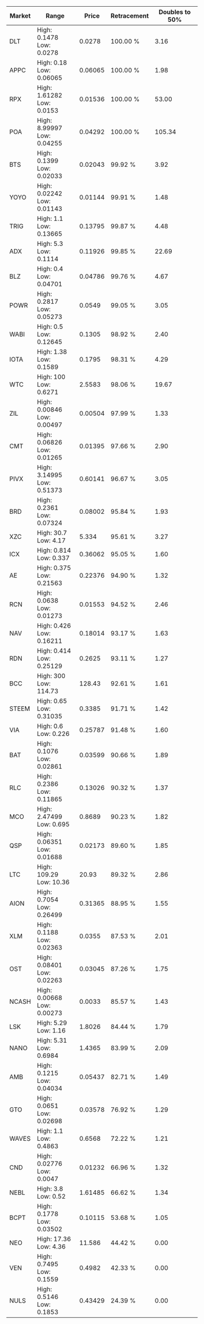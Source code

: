 | Market | Range | Price| Retracement | Doubles to 50% |
| --- | --- | --- | --- | --- |
| DLT | High: 0.1478<br />Low: 0.0278 | 0.0278 | 100.00 % | 3.16 |
| APPC | High: 0.18<br />Low: 0.06065 | 0.06065 | 100.00 % | 1.98 |
| RPX | High: 1.61282<br />Low: 0.0153 | 0.01536 | 100.00 % | 53.00 |
| POA | High: 8.99997<br />Low: 0.04255 | 0.04292 | 100.00 % | 105.34 |
| BTS | High: 0.1399<br />Low: 0.02033 | 0.02043 | 99.92 % | 3.92 |
| YOYO | High: 0.02242<br />Low: 0.01143 | 0.01144 | 99.91 % | 1.48 |
| TRIG | High: 1.1<br />Low: 0.13665 | 0.13795 | 99.87 % | 4.48 |
| ADX | High: 5.3<br />Low: 0.1114 | 0.11926 | 99.85 % | 22.69 |
| BLZ | High: 0.4<br />Low: 0.04701 | 0.04786 | 99.76 % | 4.67 |
| POWR | High: 0.2817<br />Low: 0.05273 | 0.0549 | 99.05 % | 3.05 |
| WABI | High: 0.5<br />Low: 0.12645 | 0.1305 | 98.92 % | 2.40 |
| IOTA | High: 1.38<br />Low: 0.1589 | 0.1795 | 98.31 % | 4.29 |
| WTC | High: 100<br />Low: 0.6271 | 2.5583 | 98.06 % | 19.67 |
| ZIL | High: 0.00846<br />Low: 0.00497 | 0.00504 | 97.99 % | 1.33 |
| CMT | High: 0.06826<br />Low: 0.01265 | 0.01395 | 97.66 % | 2.90 |
| PIVX | High: 3.14995<br />Low: 0.51373 | 0.60141 | 96.67 % | 3.05 |
| BRD | High: 0.2361<br />Low: 0.07324 | 0.08002 | 95.84 % | 1.93 |
| XZC | High: 30.7<br />Low: 4.17 | 5.334 | 95.61 % | 3.27 |
| ICX | High: 0.814<br />Low: 0.337 | 0.36062 | 95.05 % | 1.60 |
| AE | High: 0.375<br />Low: 0.21563 | 0.22376 | 94.90 % | 1.32 |
| RCN | High: 0.0638<br />Low: 0.01273 | 0.01553 | 94.52 % | 2.46 |
| NAV | High: 0.426<br />Low: 0.16211 | 0.18014 | 93.17 % | 1.63 |
| RDN | High: 0.414<br />Low: 0.25129 | 0.2625 | 93.11 % | 1.27 |
| BCC | High: 300<br />Low: 114.73 | 128.43 | 92.61 % | 1.61 |
| STEEM | High: 0.65<br />Low: 0.31035 | 0.3385 | 91.71 % | 1.42 |
| VIA | High: 0.6<br />Low: 0.226 | 0.25787 | 91.48 % | 1.60 |
| BAT | High: 0.1076<br />Low: 0.02861 | 0.03599 | 90.66 % | 1.89 |
| RLC | High: 0.2386<br />Low: 0.11865 | 0.13026 | 90.32 % | 1.37 |
| MCO | High: 2.47499<br />Low: 0.695 | 0.8689 | 90.23 % | 1.82 |
| QSP | High: 0.06351<br />Low: 0.01688 | 0.02173 | 89.60 % | 1.85 |
| LTC | High: 109.29<br />Low: 10.36 | 20.93 | 89.32 % | 2.86 |
| AION | High: 0.7054<br />Low: 0.26499 | 0.31365 | 88.95 % | 1.55 |
| XLM | High: 0.1188<br />Low: 0.02363 | 0.0355 | 87.53 % | 2.01 |
| OST | High: 0.08401<br />Low: 0.02263 | 0.03045 | 87.26 % | 1.75 |
| NCASH | High: 0.00668<br />Low: 0.00273 | 0.0033 | 85.57 % | 1.43 |
| LSK | High: 5.29<br />Low: 1.16 | 1.8026 | 84.44 % | 1.79 |
| NANO | High: 5.31<br />Low: 0.6984 | 1.4365 | 83.99 % | 2.09 |
| AMB | High: 0.1215<br />Low: 0.04034 | 0.05437 | 82.71 % | 1.49 |
| GTO | High: 0.0651<br />Low: 0.02698 | 0.03578 | 76.92 % | 1.29 |
| WAVES | High: 1.1<br />Low: 0.4863 | 0.6568 | 72.22 % | 1.21 |
| CND | High: 0.02776<br />Low: 0.0047 | 0.01232 | 66.96 % | 1.32 |
| NEBL | High: 3.8<br />Low: 0.52 | 1.61485 | 66.62 % | 1.34 |
| BCPT | High: 0.1778<br />Low: 0.03502 | 0.10115 | 53.68 % | 1.05 |
| NEO | High: 17.36<br />Low: 4.36 | 11.586 | 44.42 % | 0.00 |
| VEN | High: 0.7495<br />Low: 0.1559 | 0.4982 | 42.33 % | 0.00 |
| NULS | High: 0.5146<br />Low: 0.1853 | 0.43429 | 24.39 % | 0.00 |
